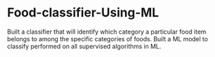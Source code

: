 # Food-classifier-Using-ML
Built a classifier that will identify which category a particular food item belongs to among the specific categories of foods. Built a ML model to classify performed on all supervised algorithms in ML.
